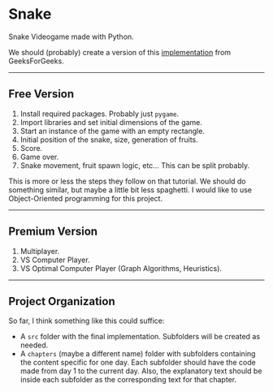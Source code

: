 # Snake

Snake Videogame made with Python.

We should (probably) create a version of this [implementation](https://www.geeksforgeeks.org/snake-game-in-python-using-pygame-module/) from GeeksForGeeks.

---

## Free Version

1. Install required packages. Probably just `pygame`.
1. Import libraries and set initial dimensions of the game.
1. Start an instance of the game with an empty rectangle.
1. Initial position of the snake, size, generation of fruits.
1. Score.
1. Game over.
1. Snake movement, fruit spawn logic, etc... This can be split probably.

This is more or less the steps they follow on that tutorial. We should do something similar, but maybe a little bit less spaghetti. I would like to use Object-Oriented programming for this project.

---

## Premium Version

1. Multiplayer.
1. VS Computer Player.
1. VS Optimal Computer Player (Graph Algorithms, Heuristics).

---

## Project Organization

So far, I think something like this could suffice:

- A `src` folder with the final implementation. Subfolders will be created as needed.
- A `chapters` (maybe a different name) folder with subfolders containing the content specific for one day. Each subfolder should have the code made from day 1 to the current day. Also, the explanatory text should be inside each subfolder as the corresponding text for that chapter.
